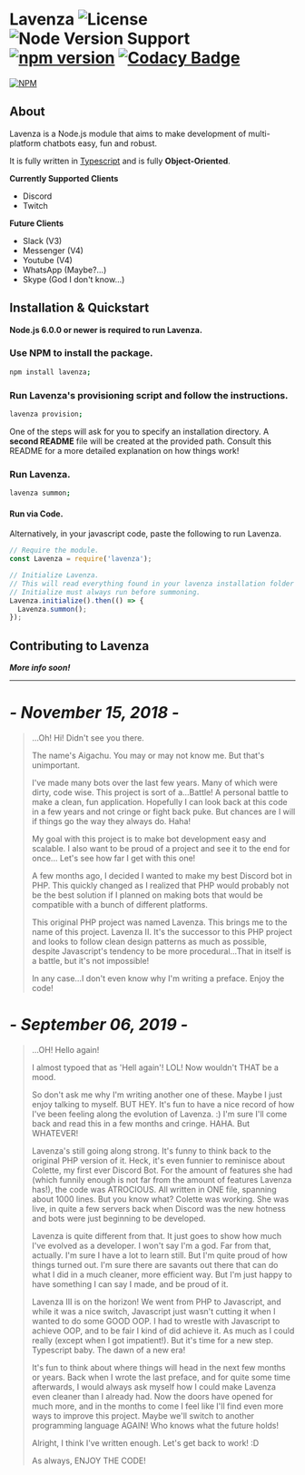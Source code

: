 # Lavenza ![License](https://img.shields.io/github/license/Aigachu/Lavenza?color=%233b83f7) ![Node Version Support](https://img.shields.io/node/v/lavenza?color=%233b83f7) [![npm version](https://img.shields.io/npm/v/lavenza?color=%233b83f7)](https://www.npmjs.com/package/lavenza) [![Codacy Badge](https://api.codacy.com/project/badge/Grade/6c484201a6234202b9ee8bfa60e99582)](https://www.codacy.com/manual/Aigachu/Lavenza?utm_source=github.com&amp;utm_medium=referral&amp;utm_content=Aigachu/Lavenza&amp;utm_campaign=Badge_Grade)

[![NPM](https://nodei.co/npm/lavenza.png?compact=true)](https://nodei.co/npm/lavenza/)

## About
Lavenza is a Node.js module that aims to make development of multi-platform chatbots easy, fun and robust.

It is fully written in [Typescript](http://www.typescriptlang.org/) and is fully **Object-Oriented**.

**Currently Supported Clients**
- Discord
- Twitch

**Future Clients**
- Slack (V3)
- Messenger (V4)
- Youtube (V4)
- WhatsApp (Maybe?...)
- Skype (God I don't know...)

## Installation & Quickstart
**Node.js 6.0.0 or newer is required to run Lavenza.**

### Use NPM to install the package.
```bash
npm install lavenza;
```

### Run Lavenza's provisioning script and follow the instructions.
```bash
lavenza provision;
```

One of the steps will ask for you to specify an installation directory.
A **second README** file will be created at the provided path. Consult this README for a more detailed explanation on how things work!

### Run Lavenza.
```bash
lavenza summon;
```

#### Run via Code.
Alternatively, in your javascript code, paste the following to run Lavenza.

```javascript
// Require the module.
const Lavenza = require('lavenza');

// Initialize Lavenza.
// This will read everything found in your lavenza installation folder and do what's necessary to run your bots.
// Initialize must always run before summoning.
Lavenza.initialize().then(() => {
  Lavenza.summon();
});
```

## Contributing to Lavenza
***More info soon!***

----

# ***- November 15, 2018 -***
> ...Oh! Hi! Didn't see you there.
>
>The name's Aigachu. You may or may not know me. But that's unimportant. 
>
>I've made many bots over the last few years. Many of which were dirty, code
wise. This project is sort of a...Battle! A personal battle to make a clean,
fun application. Hopefully I can look back at this code in
a few years and not cringe or fight back puke. But chances are I will if things go the way they always do. Haha!
>
>My goal with this project is to make bot development easy and scalable.
I also want to be proud of a project and see it to the end for once...
Let's see how far I get with this one!
>
>A few months ago, I decided I wanted to make my best Discord bot in PHP. This
quickly changed as I realized that PHP would probably not be the best
solution if I planned on making bots that would be compatible with a bunch of
different platforms.
 >
>This original PHP project was named Lavenza. This brings
me to the name of this project. Lavenza II. It's the successor to this PHP project
and looks to follow clean design patterns as much as possible, despite Javascript's
tendency to be more procedural...That in itself is a battle, but it's not impossible!
>
>In any case...I don't even know why I'm writing a preface. Enjoy the code!

# ***- September 06, 2019 -***
> ...OH! Hello again!
>
> I almost typoed that as 'Hell again'! LOL! Now wouldn't THAT be a mood.
>
> So don't ask me why I'm writing another one of these. Maybe I just enjoy talking to myself. BUT HEY. It's fun to have
a nice record of how I've been feeling along the evolution of Lavenza. :) I'm sure I'll come back and read this in a few
months and cringe. HAHA. But WHATEVER!
>
> Lavenza's still going along strong. It's funny to think back to the original PHP version of it. Heck, it's even funnier
to reminisce about Colette, my first ever Discord Bot. For the amount of features she had (which funnily enough is not
far from the amount of features Lavenza has!), the code was ATROCIOUS. All written in ONE file, spanning about 1000 lines.
But you know what? Colette was working. She was live, in quite a few servers back when Discord was the new hotness and bots
were just beginning to be developed.
>
> Lavenza is quite different from that. It just goes to show how much I've evolved as a developer. I won't say I'm a god.
Far from that, actually. I'm sure I have a lot to learn still. But I'm quite proud of how things turned out. I'm sure there
are savants out there that can do what I did in a much cleaner, more efficient way. But I'm just happy to have something I
can say I made, and be proud of it.
>
> Lavenza III is on the horizon! We went from PHP to Javascript, and while it was a nice switch, Javascript just wasn't
cutting it when I wanted to do some GOOD OOP. I had to wrestle with Javascript to achieve OOP, and to be fair I kind of did
achieve it. As much as I could really (except when I got impatient!). But it's time for a new step. Typescript baby. The dawn
of a new era!
>
> It's fun to think about where things will head in the next few months or years. Back when I wrote the last preface, and for
quite some time afterwards, I would always ask myself how I could make Lavenza even cleaner than I already had. Now the doors
have opened for much more, and in the months to come I feel like I'll find even more ways to improve this project. Maybe we'll
switch to another programming language AGAIN! Who knows what the future holds!
>
> Alright, I think I've written enough. Let's get back to work! :D
>
> As always, ENJOY THE CODE! 
